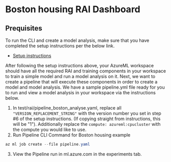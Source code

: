 # Boston housing RAI Dashboard

## Prequisites
To run the CLI and create a model analysis, make sure that you have completed the setup instructions per the below link.

-  [Setup instructions](https://github.com/Azure/RAI-vNext-Preview/blob/main/docs/Setup.md)

After following the setup instructions above, your AzureML workspace should have all the required RAI and training components in your workspace to train a simple model and run a model analysis on it. Next, we want to create a pipeline that will execute these components in order to create a model and model analysis.
We have a sample pipeline.yml file ready for you to run and view a model analysis in your workspace via the instructions below.
1. In test/rai/pipeline_boston_analyse.yaml, replace all `"VERSION_REPLACEMENT_STRING"` with the version number you set in step #6 of the setup instructions. (If copying straight from instructions, this will be "1"). Additionally replace the `compute: azureml:cpucluster` with the compute you would like to use.
2. Run Pipeline CLI Command for Boston housing example
``` Powershell 
az ml job create --file pipeline.yaml
```
3. View the Pipeline run in ml.azure.com in the experiments tab.
